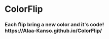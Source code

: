 # ColorFlip
<h3> Each flip bring a new color and it's code!<br>
https://Alaa-Kanso.github.io/ColorFlip/
